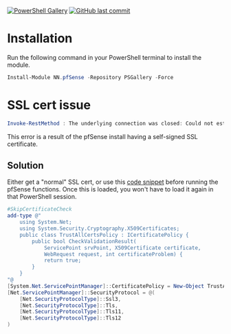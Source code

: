 [![PowerShell Gallery](https://img.shields.io/powershellgallery/dt/NN.pfSense?style=flat-square&logo=powershell&label=NN.pfSense&color=%235391fe)](https://www.powershellgallery.com/packages/NN.pfSense)
[![GitHub last commit](https://img.shields.io/github/last-commit/NorskNoobing/NN.pfSense?logo=github&style=flat-square&label=Last%20Commit)](https://github.com/norsknoobing/NN.pfSense)

# Installation
Run the following command in your PowerShell terminal to install the module.
```powershell
Install-Module NN.pfSense -Repository PSGallery -Force
```

# SSL cert issue
```powershell
Invoke-RestMethod : The underlying connection was closed: Could not establish trust relationship for the SSL/TLS secure channel.
```
This error is a result of the pfSense install having a self-signed SSL certificate.
## Solution
Either get a "normal" SSL cert, or use this [code snippet](https://gist.github.com/jmassardo/2e0dd7cce292f16ff8f6945b8b3752b5) before running the pfSense functions. Once this is loaded, you won't have to load it again in that PowerShell session.
```powershell
#SkipCertificateCheck
add-type @"
    using System.Net;
    using System.Security.Cryptography.X509Certificates;
    public class TrustAllCertsPolicy : ICertificatePolicy {
        public bool CheckValidationResult(
            ServicePoint srvPoint, X509Certificate certificate,
            WebRequest request, int certificateProblem) {
            return true;
        }
    }
"@
[System.Net.ServicePointManager]::CertificatePolicy = New-Object TrustAllCertsPolicy
[Net.ServicePointManager]::SecurityProtocol = @(
    [Net.SecurityProtocolType]::Ssl3,
    [Net.SecurityProtocolType]::Tls,
    [Net.SecurityProtocolType]::Tls11,
    [Net.SecurityProtocolType]::Tls12
)
```
